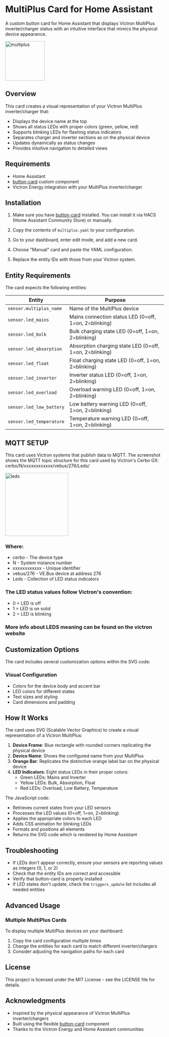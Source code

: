 # MultiPlus Card for Home Assistant

A custom button card for Home Assistant that displays Victron MultiPlus inverter/charger status with an intuitive interface that mimics the physical device appearance.

<img width="125" alt="multiplus" src="https://github.com/user-attachments/assets/f4027318-05a5-4982-93cf-f3072fe24f06" />

## Overview

This card creates a visual representation of your Victron MultiPlus inverter/charger that:
- Displays the device name at the top
- Shows all status LEDs with proper colors (green, yellow, red)
- Supports blinking LEDs for flashing status indicators
- Separates charger and inverter sections as on the physical device
- Updates dynamically as status changes
- Provides intuitive navigation to detailed views

## Requirements

- Home Assistant
- [button-card](https://github.com/custom-cards/button-card) custom component
- Victron Energy integration with your MultiPlus inverter/charger

## Installation

1. Make sure you have [button-card](https://github.com/custom-cards/button-card) installed. You can install it via HACS (Home Assistant Community Store) or manually.

2. Copy the contents of `multiplus.yaml` to your configuration.

3. Go to your dashboard, enter edit mode, and add a new card.

4. Choose "Manual" card and paste the YAML configuration.

5. Replace the entity IDs with those from your Victron system.

## Entity Requirements

The card expects the following entities:

| Entity | Purpose |
|--------|---------|
| `sensor.multiplus_name` | Name of the MultiPlus device |
| `sensor.led_mains` | Mains connection status LED (0=off, 1=on, 2=blinking) |
| `sensor.led_bulk` | Bulk charging state LED (0=off, 1=on, 2=blinking) |
| `sensor.led_absorption` | Absorption charging state LED (0=off, 1=on, 2=blinking) |
| `sensor.led_float` | Float charging state LED (0=off, 1=on, 2=blinking) |
| `sensor.led_inverter` | Inverter status LED (0=off, 1=on, 2=blinking) |
| `sensor.led_overload` | Overload warning LED (0=off, 1=on, 2=blinking) |
| `sensor.led_low_battery` | Low battery warning LED (0=off, 1=on, 2=blinking) |
| `sensor.led_temperature` | Temperature warning LED (0=off, 1=on, 2=blinking) |

## MQTT SETUP

This card uses Victron systems that publish data to MQTT.
The screenshot shows the MQTT topic structure for this card used by Victron's Cerbo GX:
cerbo/N/xxxxxxxxxxxx/vebus/276/Leds/

<img width="200" alt="leds" src="https://github.com/user-attachments/assets/7ae09a9b-b605-41d0-8582-010e66748c0e" />

### Where:

- cerbo - The device type
- N - System instance number
- xxxxxxxxxxxx - Unique identifier
- vebus/276 - VE.Bus device at address 276
- Leds - Collection of LED status indicators

### The LED status values follow Victron's convention:

- 0 = LED is off
- 1 = LED is on solid
- 2 = LED is blinking

### More info about LEDS meaning can be found on the victron website

## Customization Options

The card includes several customization options within the SVG code:

### Visual Configuration

- Colors for the device body and accent bar
- LED colors for different states
- Text sizes and styling
- Card dimensions and padding

## How It Works

The card uses SVG (Scalable Vector Graphics) to create a visual representation of a Victron MultiPlus:

1. **Device Frame**: Blue rectangle with rounded corners replicating the physical device
2. **Device Name**: Shows the configured name from your MultiPlus
3. **Orange Bar**: Replicates the distinctive orange label bar on the physical device
4. **LED Indicators**: Eight status LEDs in their proper colors:
   - Green LEDs: Mains and Inverter
   - Yellow LEDs: Bulk, Absorption, Float
   - Red LEDs: Overload, Low Battery, Temperature

The JavaScript code:
- Retrieves current states from your LED sensors
- Processes the LED values (0=off, 1=on, 2=blinking)
- Applies the appropriate colors to each LED
- Adds CSS animation for blinking LEDs
- Formats and positions all elements
- Returns the SVG code which is rendered by Home Assistant

## Troubleshooting

- If LEDs don't appear correctly, ensure your sensors are reporting values as integers (0, 1, or 2)
- Check that the entity IDs are correct and accessible
- Verify that button-card is properly installed
- If LED states don't update, check the `triggers_update` list includes all needed entities

## Advanced Usage

### Multiple MultiPlus Cards

To display multiple MultiPlus devices on your dashboard:

1. Copy the card configuration multiple times
2. Change the entities for each card to match different inverter/chargers
3. Consider adjusting the navigation paths for each card

## License

This project is licensed under the MIT License - see the LICENSE file for details.

## Acknowledgments

- Inspired by the physical appearance of Victron MultiPlus inverter/chargers
- Built using the flexible [button-card](https://github.com/custom-cards/button-card) component
- Thanks to the Victron Energy and Home Assistant communities
